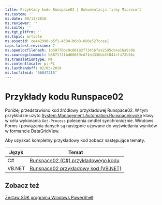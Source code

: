 ```yaml
---
title: Przykłady kodu Runspace02 | Dokumentacja firmy Microsoft
ms.custom: ''
ms.date: 09/13/2016
ms.reviewer: ''
ms.suite: ''
ms.tgt_pltfrm: ''
ms.topic: article
ms.assetid: ce442990-b5f1-4334-b6d8-080e527ccea1
caps.latest.revision: 7
ms.openlocfilehash: 1b5977bbc9c08182f73456fae2595cbaa16a9c86
ms.sourcegitcommit: b6871f21bd666f9cd71dd336bb3f844cf472b56c
ms.translationtype: MT
ms.contentlocale: pl-PL
ms.lasthandoff: 02/03/2019
ms.locfileid: "56847215"
---
```

# <a name="runspace02-code-samples"></a>Przykłady kodu Runspace02

Poniżej przedstawiono kod źródłowy przykładowej Runspace02. W tym przykładzie użyto [System.Management.Automation.Runspaceinvoke](/dotnet/api/System.Management.Automation.RunspaceInvoke) klasy w celu wykonania `Get-Process` polecenia cmdlet synchronicznie. Windows Forms i powiązania danych są następnie używane do wyświetlania wyników w formancie DataGridView.

Aby uzyskać kompletny przykładowy kod zobacz następujące tematy.

|Język|Temat|
|--------------|-----------|
|C#|[Runspace02 (C#) przykładowego kodu](./runspace02-csharp-code-sample.md)|
|VB.NET|[Runspace02 przykładowy kod (VB.NET)](./runspace02-vb-net-code-sample.md)|

## <a name="see-also"></a>Zobacz też

[Zestaw SDK programu Windows PowerShell](../windows-powershell-reference.md)
